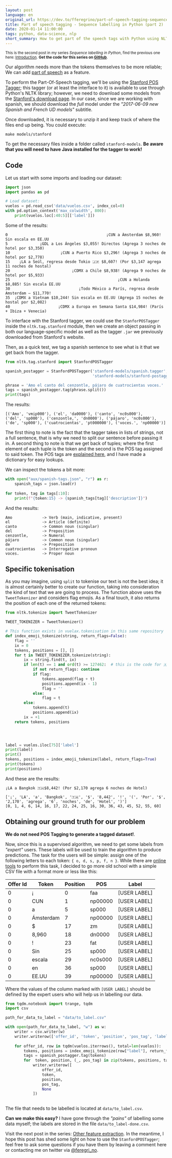 ```yaml
---
layout: post
language: en
original_url: https://dev.to/fferegrino/part-of-speech-tagging-sequence-labelling-in-python-part-2-4o66
title: Part of speech tagging - Sequence labelling in Python (part 2) 
date: 2020-01-14 11:00:00
tags: python, data-science, nlp
short_summary: How to get part of the speech tags with Python using NLTK
---  
```


<small>This is the second post in my series *Sequence labelling in Python*, find the previous one here: [Introduction](https://dev.to/fferegrino/sequence-labelling-in-python-part-1-4noa). **Get the code for this series on [GitHub](https://github.com/fferegrino/vuelax-crf)**.</small>

Our algorithm needs more than the tokens themselves to be more reliable; We can add [part of speech](https://en.wikipedia.org/wiki/Part_of_speech) as a feature. 

To perform the Part-Of-Speech tagging, we'll be using the [Stanford POS Tagger](https://nlp.stanford.edu/software/tagger.shtml); this tagger (or at least the interface to it) is available to use through Python's NLTK library; however, we need to download some models from the [Stanford's download page](https://nlp.stanford.edu/software/tagger.shtml#Download). In our case, since we are working with spanish, we should download the *full* model under the *"2017-06-09 new Spanish and French UD models"* subtitle.

Once downloaded, it is necessary to unzip it and keep track of where the files end up being. You could execute:

```shell
make models/stanford
```

To get the necessary files inside a folder called `stanford-models`. **Be aware that you will need to have Java installed for the tagger to work!**

## Code  

Let us start with some imports and loading our dataset:  

```python
import json
import pandas as pd

# Load dataset:
vuelos = pd.read_csv('data/vuelos.csv', index_col=0)
with pd.option_context('max_colwidth', 800):
    print(vuelos.loc[:40:5][['label']])
``` 

Some of the results:  


```
0                                           ¡CUN a Ámsterdam $8,960! Sin escala en EE.UU
5              ¡GDL a Los Ángeles $3,055! Directos (Agrega 3 noches de hotel por $3,350)
10                      ¡CUN a Puerto Rico $3,296! (Agrega 3 noches de hotel por $2,778)
15    ¡LA a Seúl, regresa desde Tokio 🇯🇵 $8,607! (Por $3,147 agrega 11 noches de hostal)
20                           ¡CDMX a Chile $8,938! (Agrega 9 noches de hotel por $5,933)
25                                               ¡CUN a Holanda $8,885! Sin escala EE.UU
30                              ¡Todo México a París, regresa desde Amsterdam – $11,770!
35  ¡CDMX a Vietnam $10,244! Sin escala en EE.UU (Agrega 15 noches de hostal por $2,082)
40                     ¡CDMX a Europa en Semana Santa $14,984! (París + Ibiza + Venecia)
```  

To interface with the Stanford tagger, we could use the `StanforPOSTagger` inside the `nltk.tag.stanford` module, then we create an object passing in both our language-specific model as well as the tagger `.jar` we previously downloaded from Stanford's website.  

Then, as a quick test, we tag a spanish sentence to see what is it that we get back from the tagger.

```python  
from nltk.tag.stanford import StanfordPOSTagger

spanish_postagger = StanfordPOSTagger('stanford-models/spanish.tagger', 
                                      'stanford-models/stanford-postagger.jar')

phrase = 'Amo el canto del cenzontle, pájaro de cuatrocientas voces.'
tags = spanish_postagger.tag(phrase.split()) 
print(tags)
```

The results:  

```text  
[('Amo', 'vmip000'), ('el', 'da0000'), ('canto', 'nc0s000'), 
('del', 'sp000'), ('cenzontle,', 'dn0000'), ('pájaro', 'nc0s000'), 
('de', 'sp000'), ('cuatrocientas', 'pt000000'), ('voces.', 'np00000')]
```

The first thing to note is the fact that the tagger takes in lists of strings, not a full sentence, that is why we need to split our sentence before passing it in. A second thing to note is that we get back of tuples; where the first element of each tuple is the token and the second is the POS tag assigned to said token. The POS tags are [explained here](https://nlp.stanford.edu/software/spanish-faq.html), and I have made a dictionary for easy lookups.

We can inspect the tokens a bit more:

```python
with open("aux/spanish-tags.json", "r") as r:
    spanish_tags = json.load(r)
    
for token, tag in tags[:10]:
    print(f"{token:15} -> {spanish_tags[tag]['description']}")
```

And the results:  

```text
Amo             -> Verb (main, indicative, present)
el              -> Article (definite)
canto           -> Common noun (singular)
del             -> Preposition
cenzontle,      -> Numeral
pájaro          -> Common noun (singular)
de              -> Preposition
cuatrocientas   -> Interrogative pronoun
voces.          -> Proper noun
```

## Specific tokenisation  

As you may imagine, using `split` to tokenise our text is not the best idea; it is almost certainly better to create our function, taking into consideration the kind of text that we are going to process. The function above uses the `TweetTokenizer` and considers flag emojis. As a final touch, it also returns the position of each one of the returned tokens:

```python
from nltk.tokenize import TweetTokenizer

TWEET_TOKENIZER = TweetTokenizer()

# This function exists in vuelax.tokenisation in this same repository
def index_emoji_tokenize(string, return_flags=False):
    flag = ''
    ix = 0
    tokens, positions = [], []
    for t in TWEET_TOKENIZER.tokenize(string):
        ix = string.find(t, ix)
        if len(t) == 1 and ord(t) >= 127462:  # this is the code for 🇦
            if not return_flags: continue
            if flag:
                tokens.append(flag + t)
                positions.append(ix - 1)
                flag = ''
            else:
                flag = t
        else:
            tokens.append(t)
            positions.append(ix)
        ix = +1
    return tokens, positions


        

label = vuelos.iloc[75]['label']
print(label)
print()
tokens, positions = index_emoji_tokenize(label, return_flags=True)
print(tokens)
print(positions)
```

And these are the results:

```text
¡LA a Bangkok 🇹🇭$8,442! (Por $2,170 agrega 6 noches de Hotel)

['¡', 'LA', 'a', 'Bangkok', '🇹🇭', '$', '8,442', '!', '(', 'Por', '$', '2,170', 'agrega', '6', 'noches', 'de', 'Hotel', ')']
[0, 1, 4, 6, 14, 16, 17, 22, 24, 25, 16, 30, 36, 43, 45, 52, 55, 60]
```

## Obtaining our ground truth for our problem 


**We do not need POS Tagging to generate a tagged dataset!**. 

Now, since this is a supervised algorithm, we need to get some labels from *"expert"* users. These labels will be used to train the algorithm to produce predictions. The task for the users will be simple: assign one of the following letters to each token: `{ o, d, s, p, f, n }`. While there are [online tools](https://doccano.herokuapp.com/) to perform this task, I decided to go more old school with a simple CSV file with a format more or less like this:

| Offer Id | Token | Position | POS | Label |  
|--------  |-----  |--------- |---- |------ |
| 0 | ¡ | 0 | faa | [USER LABEL] |  
| 0 | CUN | 1 | np00000 | [USER LABEL] |  
| 0 | a | 5 | sp000 | [USER LABEL] |  
| 0 | Ámsterdam | 7 | np00000 | [USER LABEL] |  
| 0 | $ | 17 | zm | [USER LABEL] |  
| 0 | 8,960 | 18 | dn0000 | [USER LABEL] |  
| 0 | ! | 23 | fat | [USER LABEL] |  
| 0 | Sin | 25 | sp000 | [USER LABEL] |  
| 0 | escala | 29 | nc0s000 | [USER LABEL] |  
| 0 | en | 36 | sp000 | [USER LABEL] |  
| 0 | EE.UU | 39 | np00000 | [USER LABEL] |   

Where the values of the column marked with `[USER LABEL]` should be defined by the expert users who will help us in labelling our data.

```python
from tqdm.notebook import trange, tqdm
import csv

path_for_data_to_label = "data/to_label.csv"

with open(path_for_data_to_label, "w") as w:
    writer = csv.writer(w)
    writer.writerow(['offer_id', 'token', 'position', 'pos_tag', 'label'])
    
    for offer_id, row in tqdm(vuelos.iterrows(), total=len(vuelos)):
        tokens, positions = index_emoji_tokenize(row["label"], return_flags=True)
        tags = spanish_postagger.tag(tokens)
        for  token, position, (_, pos_tag) in zip(tokens, positions, tags):
            writer.writerow([
                offer_id,
                token,
                position,
                pos_tag,
                None
            ])
        
```

The file that needs to be labelled is located at `data/to_label.csv`.

**Can we make this easy?** I have gone through the *"pains"* of labelling some data myself; the labels are stored in the file `data/to_label-done.csv`.

Visit the next post in the series: [Other feature extraction](https://dev.to/fferegrino/extracting-more-features-sequence-labelling-in-python-part-3-3389). In the meantime, I hope this post has shed some light on how to use the `StanfordPOSTagger`; feel free to ask some questions if you have them by leaving a comment here or contacting me on twitter via [@feregri_no](https://twitter.com/feregri_no).